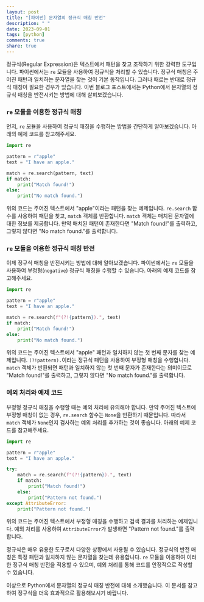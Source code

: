 ```yaml
---
layout: post
title: "[파이썬] 문자열의 정규식 매칭 반전"
description: " "
date: 2023-09-01
tags: [python]
comments: true
share: true
---
```


정규식(Regular Expression)은 텍스트에서 패턴을 찾고 조작하기 위한 강력한 도구입니다. 파이썬에서는 `re` 모듈을 사용하여 정규식을 처리할 수 있습니다. 정규식 매칭은 주어진 패턴과 일치하는 문자열을 찾는 것이 기본 동작입니다. 그러나 때로는 반대로 정규식 매칭이 필요한 경우가 있습니다. 이번 블로그 포스트에서는 Python에서 문자열의 정규식 매칭을 반전시키는 방법에 대해 살펴보겠습니다.

### `re` 모듈을 이용한 정규식 매칭

먼저, `re` 모듈을 사용하여 정규식 매칭을 수행하는 방법을 간단하게 알아보겠습니다. 아래의 예제 코드를 참고해주세요.

```python
import re

pattern = r"apple"
text = "I have an apple."

match = re.search(pattern, text)
if match:
    print("Match found!")
else:
    print("No match found.")
```

위의 코드는 주어진 텍스트에서 "apple"이라는 패턴을 찾는 예제입니다. `re.search` 함수를 사용하여 패턴을 찾고, `match` 객체를 반환합니다. `match` 객체는 매치된 문자열에 대한 정보를 제공합니다. 만약 매치된 패턴이 존재한다면 "Match found!"를 출력하고, 그렇지 않다면 "No match found."를 출력합니다.

### `re` 모듈을 이용한 정규식 매칭 반전

이제 정규식 매칭을 반전시키는 방법에 대해 알아보겠습니다. 파이썬에서는 `re` 모듈을 사용하여 부정형(`negative`) 정규식 매칭을 수행할 수 있습니다. 아래의 예제 코드를 참고해주세요.

```python
import re

pattern = r"apple"
text = "I have an apple."

match = re.search(f"(?!{pattern}).", text)
if match:
    print("Match found!")
else:
    print("No match found.")
```

위의 코드는 주어진 텍스트에서 "apple" 패턴과 일치하지 않는 첫 번째 문자를 찾는 예제입니다. `(?!pattern).`이라는 정규식 패턴을 사용하여 부정형 매칭을 수행합니다. `match` 객체가 반환되면 패턴과 일치하지 않는 첫 번째 문자가 존재한다는 의미이므로 "Match found!"를 출력하고, 그렇지 않다면 "No match found."를 출력합니다.

### 예외 처리와 예제 코드

부정형 정규식 매칭을 수행할 때는 예외 처리에 유의해야 합니다. 만약 주어진 텍스트에 부정형 매칭이 없는 경우, `re.search` 함수는 `None`을 반환하기 때문입니다. 따라서 `match` 객체가 `None`인지 검사하는 예외 처리를 추가하는 것이 좋습니다. 아래의 예제 코드를 참고해주세요.

```python
import re

pattern = r"apple"
text = "I have an apple."

try:
    match = re.search(f"(?!{pattern}).", text)
    if match:
        print("Match found!")
    else:
        print("Pattern not found.")
except AttributeError:
    print("Pattern not found.")
```

위의 코드는 주어진 텍스트에서 부정형 매칭을 수행하고 검색 결과를 처리하는 예제입니다. 예외 처리를 사용하여 `AttributeError`가 발생하면 "Pattern not found."를 출력합니다.

정규식은 매우 유용한 도구로서 다양한 상황에서 사용될 수 있습니다. 정규식의 반전 매칭은 특정 패턴과 일치하지 않는 문자열을 찾는데 유용합니다. `re` 모듈을 이용하여 이러한 정규식 매칭 반전을 적용할 수 있으며, 예외 처리를 통해 코드를 안정적으로 작성할 수 있습니다.

이상으로 Python에서 문자열의 정규식 매칭 반전에 대해 소개했습니다. 이 문서를 참고하여 정규식을 더욱 효과적으로 활용해보시기 바랍니다.